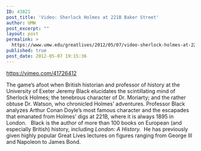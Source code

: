 ```yaml
---
ID: 43821
post_title: 'Video: Sherlock Holmes at 221B Baker Street'
author: UMW
post_excerpt: ""
layout: post
permalink: >
  https://www.umw.edu/greatlives/2012/05/07/video-sherlock-holmes-at-221b-baker-street/
published: true
post_date: 2012-05-07 19:15:36
---
```

https://vimeo.com/41726412

The game’s afoot when British historian and professor of history at the University of Exeter Jeremy Black elucidates the scintillating mind of Sherlock Holmes; the tenebrous character of Dr. Moriarty; and the rather obtuse Dr. Watson, who chronicled Holmes’ adventures. Professor Black analyzes Arthur Conan Doyle’s most famous character and the escapades that emanated from Holmes’ digs at 221B, where it is always 1895 in London.   Black is the author of more than 100 books on European (and especially British) history, including <em>London: A History.</em>  He has previously given highly popular Great Lives lectures on figures ranging from George III and Napoleon to James Bond.